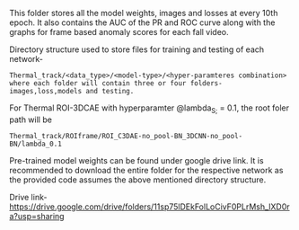 This folder stores all the model weights, images and losses at every 10th epoch. It also contains the AUC of the PR and ROC curve along with the graphs for frame based anomaly scores for each fall video.

Directory structure used to store files for training and testing of each network-
```
Thermal_track/<data_type>/<model-type>/<hyper-paramteres combination> where each folder will contain three or four folders- images,loss,models and testing.
```

For Thermal ROI-3DCAE with hyperparamter @lambda<sub>S;</sub> = 0.1, the root foler path will be 
```
Thermal_track/ROIframe/ROI_C3DAE-no_pool-BN_3DCNN-no_pool-BN/lambda_0.1
```
Pre-trained model weights can be found under google drive link. It is recommended to download the entire folder for the respective network as the provided code assumes the above mentioned directory structure.

Drive link- https://drive.google.com/drive/folders/11sp75lDEkFolLoCivF0PLrMsh_lXD0ra?usp=sharing
